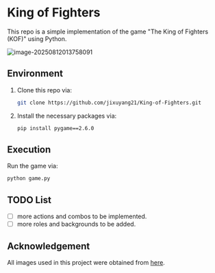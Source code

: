# King of Fighters

This repo is a simple implementation of the game "The King of Fighters (KOF)" using Python.

![image-20250812013758091](D:\Desktop\images\Typora-images\image-20250812013758091.png)

## Environment

1. Clone this repo via:

	```bash
	git clone https://github.com/jixuyang21/King-of-Fighters.git
	```

2. Install the necessary packages via:

	```bash
	pip install pygame==2.6.0
	```

## Execution

Run the game via:

```bash
python game.py
```

## TODO List

- [ ] more actions and combos to be implemented.
- [ ] more roles and backgrounds to be added.

## Acknowledgement

All images used in this project were obtained from [here](https://www.aigei.com/).